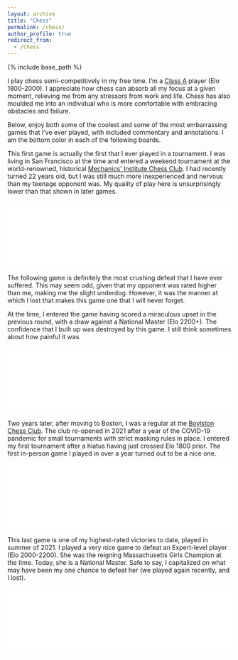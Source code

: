 ```yaml
---
layout: archive
title: "Chess"
permalink: /chess/
author_profile: true
redirect_from:
  - /chess
---
```


{% include base_path %}

I play chess semi-competitively in my free time. I’m a [Class A](https://en.wikipedia.org/wiki/Elo_rating_system#United_States_Chess_Federation_ratings) player (Elo 1800-2000). I appreciate how chess can absorb all my focus at a given moment, relieving me from any stressors from work and life. Chess has also moulded me into an individual who is more comfortable with embracing obstacles and failure.

Below, enjoy both some of the coolest and some of the most embarrassing games that I’ve ever played, with included commentary and annotations. I am the bottom color in each of the following boards.

This first game is actually the first that I ever played in a tournament. I was living in San Francisco at the time and entered a weekend tournament at the world-renowned, historical [Mechanics' Institute Chess Club](https://www.milibrary.org/chess). I had recently turned 22 years old, but I was still much more inexperienced and nervous than my teenage opponent was. My quality of play here is unsurprisingly lower than that shown in later games.

<iframe id="9844007" allowtransparency="true" frameborder="0" style="width:100%;border:none;" src="//www.chess.com/emboard?id=9844007"></iframe><script>window.addEventListener("message",e=>{e['data']&&"9844007"===e['data']['id']&&document.getElementById(`${e['data']['id']}`)&&(document.getElementById(`${e['data']['id']}`).style.height=`${e['data']['frameHeight']+30}px`)});</script>

The following game is definitely the most crushing defeat that I have ever suffered. This may seem odd, given that my opponent was rated higher than me, making me the slight underdog. However, it was the manner at which I lost that makes this game one that I will never forget.

At the time, I entered the game having scored a miraculous upset in the previous round, with a draw against a National Master (Elo 2200+). The confidence that I built up was destroyed by this game. I still think sometimes about how painful it was.

<iframe id="9844009" allowtransparency="true" frameborder="0" style="width:100%;border:none;" src="//www.chess.com/emboard?id=9844009"></iframe><script>window.addEventListener("message",e=>{e['data']&&"9844009"===e['data']['id']&&document.getElementById(`${e['data']['id']}`)&&(document.getElementById(`${e['data']['id']}`).style.height=`${e['data']['frameHeight']+30}px`)});</script>

Two years later, after moving to Boston, I was a regular at the [Boylston Chess Club](https://boylstonchess.org/). The club re-opened in 2021 after a year of the COVID-19 pandemic for small tournaments with strict masking rules in place. I entered my first tournament after a hiatus having just crossed Elo 1800 prior. The first in-person game I played in over a year turned out to be a nice one.

<iframe id="9844011" allowtransparency="true" frameborder="0" style="width:100%;border:none;" src="//www.chess.com/emboard?id=9844011"></iframe><script>window.addEventListener("message",e=>{e['data']&&"9844011"===e['data']['id']&&document.getElementById(`${e['data']['id']}`)&&(document.getElementById(`${e['data']['id']}`).style.height=`${e['data']['frameHeight']+30}px`)});</script>

This last game is one of my highest-rated victories to date, played in summer of 2021. I played a very nice game to defeat an Expert-level player (Elo 2000-2200). She was the reigning Massachusetts Girls Champion at the time. Today, she is a National Master. Safe to say, I capitalized on what may have been my one chance to defeat her (we played again recently, and I lost).

<iframe id="9844015" allowtransparency="true" frameborder="0" style="width:100%;border:none;" src="//www.chess.com/emboard?id=9844015"></iframe><script>window.addEventListener("message",e=>{e['data']&&"9844015"===e['data']['id']&&document.getElementById(`${e['data']['id']}`)&&(document.getElementById(`${e['data']['id']}`).style.height=`${e['data']['frameHeight']+30}px`)});</script>